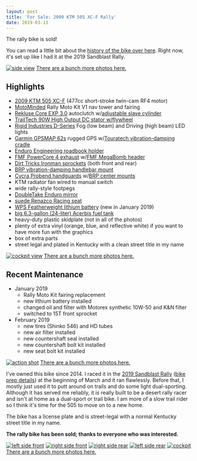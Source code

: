 ```yaml
---
layout: post
title: 'For Sale: 2009 KTM 505 XC-F Rally'
date: 2019-03-13
---
```


<p class="lead" markdown="1">The rally bike is sold!</p>

You can read a little bit about the [history of the bike over here](https://ian.does.racing/the-vehicle). Right now, it's set up like I had it at the 2019 Sandblast Rally.

[![side view](https://ian.does.racing/assets/img/vinyldone-side.jpg "side view")](https://photos.app.goo.gl/QzMe5BiYq7Qt2hL6A)
[There are a bunch more photos here.](https://photos.app.goo.gl/QzMe5BiYq7Qt2hL6A)

## Highlights

* [2009 KTM 505 XC-F](https://www.topspeed.com/motorcycles/motorcycle-reviews/ktm/2009-ktm-450-505-xc-f-ar74442.html) (477cc short-stroke twin-cam RF4 motor)
* [MotoMinded](https://www.motominded.com/) Rally Moto Kit V1 nav tower and fairing
* [Rekluse Core EXP 3.0](https://rekluse.com/product/core-exp-3-0-clutch/) autoclutch w/[adjustable slave cylinder](https://rekluse.com/product/adjustable-slave-cylinder-assembly/)
* [TrailTech 90W High Output DC stator w/flywheel](https://ddcracing.net/products/ktm-husky-beta-high-power-stator?variant=37282729409)
* [Rigid Industries D-Series](https://www.rigidindustries.com/d-series-pro-d-series.html) Fog (low beam) and Driving (high beam) LED lights
* [Garmin GPSMAP 62s](https://buy.garmin.com/en-US/US/p/63801) rugged GPS w/[Touratech vibration-damping cradle](https://touratech-usa.com/Store/Garmin-GPSMAP-62-64-Locking-Motorcycle-Mount)
* [Enduro Engineering roadbook holder](https://enduroeng.com/index.php?route=product/product&product_id=3977)
* [FMF PowerCore 4 exhaust](https://www.fmfracing.com/Product/ProductDetail?CategoryID=635&BikeType=MX%2FOFFROAD&BikeMake=KTM&BikeModel=505%20XCF&BikeYear=2009&ItemID=045553&imaConfig=Single&ParentCategoryID=31&Priority=11) w/[FMF MegaBomb header](https://www.fmfracing.com/Product/ProductDetail?CategoryID=676&BikeType=MX%2FOFFROAD&BikeMake=KTM&BikeModel=505%20XCF&BikeYear=2009&ItemID=045342&ParentCategoryID=32&Priority=0)
* [Dirt Tricks Ironman sprockets](http://dirttricks.com/shop/sprockets/rear-sprockets/ktm-rear-sprocket-chrome/) (both front and rear)
* [BRP vibration-damping handlebar mount](https://www.shopbrp.com/ktm/product/1884-brp-rubber-mtd-sub-mount-00-15-ktm-125-530-w-oem-triple-clamp.html)
* [Cycra Probend handguards](https://cycra.com/product/cycra-probend-alloy-bar-pack-handguards-white-shields/) w/[BRP center mounts](https://www.shopbrp.com/ktm/product/1507-hand-guard-mounts.html)
* KTM radiator fan wired to manual switch
* wide rally-style footpegs
* [DoubleTake Enduro mirror](https://www.doubletakemirror.com/#field-of-view)
* [suede Renazco Racing seat](http://renazco.com/)
* [WPS Featherweight lithium battery](https://www.wps-inc.com/news/article/wps-2016-ktm-featherweight-lithium-battery/35) (new in January 2019)
* [big 6.3-gallon (24-liter) Acerbis fuel tank](www.acerbis.it/motorsport/en/product/details/0010960)
* heavy-duty plastic skidplate (not in all of the photos)
* plenty of extra vinyl (orange, blue, and reflective white) if you want to have more fun with the graphics
* box of extra parts
* street legal and plated in Kentucky with a clean street title in my name

[![cockpit view](https://ian.does.racing/assets/img/ktm505-dash.jpg "cockpit view")](https://photos.app.goo.gl/QzMe5BiYq7Qt2hL6A)
[There are a bunch more photos here.](https://photos.app.goo.gl/QzMe5BiYq7Qt2hL6A)

## Recent Maintenance

* January 2019
  * Rally Moto Kit fairing replacement
  * new lithium battery installed
  * changed oil and filter with Motorex synthetic 10W-50 and K&N filter
  * switched to 15T front sprocket
* February 2019
  * new tires (Shinko 546) and HD tubes
  * new air filter installed
  * new countershaft seal installed
  * new countershaft bolt kit installed
  * new seat bolt kit installed

[![action shot](https://ian.does.racing/assets/img/ktm505-actionshot.jpg "action shot")](https://photos.app.goo.gl/QzMe5BiYq7Qt2hL6A)
[There are a bunch more photos here.](https://photos.app.goo.gl/QzMe5BiYq7Qt2hL6A)

I've owned this bike since 2014. I raced it in the [2019 Sandblast Rally](https://www.sandblastrally.com/) ([bike prep details](https://ian.does.racing/the-vehicle#2019-sandblast-rally-bike-prep)) at the beginning of March and it ran flawlessly. Before that, I mostly just used it to putt around on trails and do some light dual-sporting. Although it has served me reliably, it is really built to be a desert rally racer and isn't at home as a dual-sport or trail bike. I am more of a slow trail rider so I think it's time for the 505 to move on to a new home.

The bike has a license plate and is street-legal with a normal Kentucky street title in my name.

**The rally bike has been sold; thanks to everyone who was interested.**

[![left side front](https://ian.does.racing/assets/img/ktm505-fs1.jpg)](https://photos.app.goo.gl/QzMe5BiYq7Qt2hL6A)
[![right side front](https://ian.does.racing/assets/img/ktm505-fs2.jpg)](https://photos.app.goo.gl/QzMe5BiYq7Qt2hL6A)
[![right side rear](https://ian.does.racing/assets/img/ktm505-fs3.jpg)](https://photos.app.goo.gl/QzMe5BiYq7Qt2hL6A)
[![left side rear](https://ian.does.racing/assets/img/ktm505-fs4.jpg)](https://photos.app.goo.gl/QzMe5BiYq7Qt2hL6A)
[![cockpit](https://ian.does.racing/assets/img/ktm505-fs5.jpg)](https://photos.app.goo.gl/QzMe5BiYq7Qt2hL6A)
[There are a bunch more photos here.](https://photos.app.goo.gl/QzMe5BiYq7Qt2hL6A)
